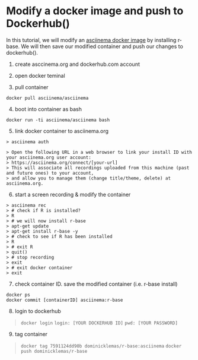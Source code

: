 # Modify a docker image and push to Dockerhub() 

In this tutorial, we will modify an [asciinema docker image](https://hub.docker.com/r/asciinema/asciinema/) by installing r-base. 
We will then save our modified container and push our changes to dockerhub(). 

1) create asccinema.org and dockerhub.com account

2) open docker teminal

3) pull container
```
docker pull asciinema/asciinema
```

4) boot into container as bash
```
docker run -ti asciinema/asciinema bash
```

5) link docker container to asciinema.org
```
> asciinema auth
```
```
> Open the following URL in a web browser to link your install ID with your asciinema.org user account:
> https://asciinema.org/connect/[your-url]
> This will associate all recordings uploaded from this machine (past and future ones) to your account, 
> and allow you to manage them (change title/theme, delete) at asciinema.org.
```
6) start a screen recording & modify the container
```
> asciinema rec
> # check if R is installed?
> R
> # we will now install r-base
> apt-get update
> apt-get install r-base -y
> # check to see if R has been installed
> R
> # exit R
> quit()
> # stop recording
> exit
> # exit docker container
> exit
```

7) check container ID. save the modified container (i.e. r-base install)
```
docker ps
docker commit [containerID] asciinema:r-base
```

8) login to dockerhub
>``docker login``
>``login: [YOUR DOCKERHUB ID]``
>``pwd: [YOUR PASSWORD]``

9) tag container
>``docker tag 7591124dd90b dominicklemas/r-base:asciinema``
>``docker push dominicklemas/r-base``
